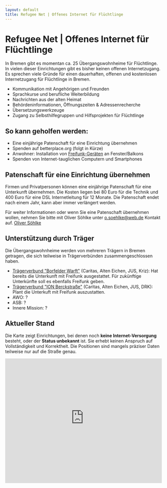 ```yaml
---
layout: default
title: Refugee Net | Offenes Internet für Flüchtlinge
---
```

# Refugee Net | Offenes Internet für Flüchtlinge

In Bremen gibt es momentan ca. 25 Übergangswohnheime für Flüchtlinge. In vielen dieser Einrichtungen gibt es bisher keinen offenen Internetzugang. Es sprechen viele Gründe für einen dauerhaften, offenen und kostenlosen Internetzugang für Flüchtlinge in Bremen.

* Kommunikation mit Angehörigen und Freunden
* Sprachkurse und berufliche Weiterbildung
* Nachrichten aus der alten Heimat
* Behördeninformationen, Öffnungszeiten & Adressenrecherche
* Übersetzungswerkzeuge
* Zugang zu Selbsthilfegruppen und Hilfsprojekten für Flüchtlinge

## So kann geholfen werden:

* Eine einjährige Patenschaft für eine Einrichtung übernehmen
* Spenden auf betterplace.org (folgt in Kürze)
* Anwohner: Installation von [Freifunk-Geräten](http://wiki.bremen.freifunk.net/Anleitungen/Firmware/Flashen#auswahl-der-hardware) an Fenster/Balkons
* Spenden von Internet-tauglichen Computern und Smartphones

## Patenschaft für eine Einrichtung übernehmen

Firmen und Privatpersonen können eine einjährige Patenschaft für eine Unterkunft übernehmen. Die Kosten liegen bei 80 Euro für die Technik und 400 Euro für eine DSL Internetleitung für 12 Monate. Die Patenschaft endet nach einem Jahr, kann aber immer verlängert werden. 

Für weiter Informationen oder wenn Sie eine Patenschaft übernehmen wollen, nehmen Sie bitte mit Oliver Söhlke unter o.soehlke@web.de Kontakt auf. [Oliver Söhlke](mailto:o.soehlke@web.de)

## Unterstützung durch Träger

Die Übergangswohnheime werden von mehreren Trägern in Bremen getragen, die sich teilweise in Trägerverbünden zusammengeschlossen haben.

* [Trägerverbund "Borfelder Warft"](http://www.borgfeld-warft.de) (Caritas, Alten Eichen, JUS, Kriz): Hat bereits die Unterkunft mit Freifunk ausgestattet. Für zukünftige Unterkünfte soll es ebenfalls Freifunk geben.
* [Trägerverbund "ION Berckstraße"](http://www.caritas-bremen.de/beratung-hilfe/fuer-fluechtlinge/fluechtlingshilfe-ion-berckstrasse/) (Caritas, Alten Eichen, JUS, DRK): Plant die Unterkuft mit Freifunk auszustatten.
* AWO: ?
* ASB: ?
* Innere Mission: ?

## Aktueller Stand

<div class="progress">
  <div class="progress-bar progress-bar-success" id="wifi-finished" role="progressbar"></div>
	<div class="progress-bar progress-bar-danger" id="wifi-remaining" role="progressbar"></div>
</div>


Die Karte zeigt Einrichtungen, bei denen noch **keine Internet-Versorgung** besteht, oder der **Status unbekannt** ist.
Sie erhebt keinen Anspruch auf Vollständigkeit und Korrektheit.
Die Positionen sind mangels präziser Daten teilweise nur auf die Straße genau.

<iframe height="640" width="420" frameborder="0" src="https://render.githubusercontent.com/view/geojson?url=https://raw.githubusercontent.com/FreifunkBremen/FreifunkBremen.github.io/master/refugees.geojson" style="width: 100%; height:400px; max-height: 100%;">
</iframe>
